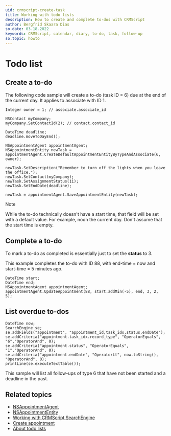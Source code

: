 ```yaml
---
uid: crmscript-create-task
title: Working with todo lists
description: How to create and complete to-dos with CRMScript
author: Bergfrid Skaara Dias
so.date: 03.18.2022
keywords: CRMScript, calendar, diary, to-do, task, follow-up
so.topic: howto
---
```


# Todo list

## Create a to-do

The following code sample will create a to-do (task ID = 6) due at the end of the current day. It applies to associate with ID 1.

```crmscript
Integer owner = 1; // associate.associate_id

NSContact myCompany;
myCompany.SetContactId(2); // contact.contact_id

DateTime deadline;
deadline.moveToDayEnd();

NSAppointmentAgent appointmentAgent;
NSAppointmentEntity newTask = appointmentAgent.CreateDefaultAppointmentEntityByTypeAndAssociate(6, owner);

newTask.SetDescription("Remember to turn off the lights when you leave the office.");
newTask.SetContact(myCompany);
newTask.SetAssignmentStatus(11);
newTask.SetEndDate(deadline);

newTask = appointmentAgent.SaveAppointmentEntity(newTask);
```

> [!NOTE]
> While the to-do technically doesn't have a start time, that field will be set with a default value. For example, noon the current day. Don't assume that the start time is empty.

## Complete a to-do

To mark a to-do as completed is essentially just to set the **status** to 3.

This example completes the to-do with ID 88, with end-time = now and start-time = 5 minutes ago.

```crmscript
DateTime start;
DateTime end;
NSAppointmentAgent appointmentAgent;
appointmentAgent.UpdateAppointment(88, start.addMin(-5), end, 3, 2, 5);
```

## List overdue to-dos

```crmscript
DateTime now;
SearchEngine se;
se.addFields("appointment", "appointment_id,task_idx,status,endDate");
se.addCriteria("appointment.task_idx.record_type", "OperatorEquals", "6","OperatorAnd", 0);
se.addCriteria("appointment.status", "OperatorEquals", "1","OperatorAnd", 0);
se.addCriteria("appointment.endDate", "OperatorLt", now.toString(), "OperatorAnd", 0);
printLine(se.executeTextTable());
```

This sample will list all follow-ups of type 6 that have not been started and a deadline in the past.

## Related topics

* [NSAppointmentAgent][1]
* [NSAppointmentEntity][2]
* [Working with CRMScript SearchEngine][3]
* [Create appointment][4]
* [About todo lists][5]

<!-- Referenced links -->
[1]: <xref:CRMScript.NetServer.NSAppointmentAgent>
[2]: <xref:CRMScript.NetServer.NSAppointmentEntity>
[3]: ../../../automation/crmscript/searchengine/index.md
[4]: create-appointment.md
[5]: ../../learn/follow-ups.md#task
